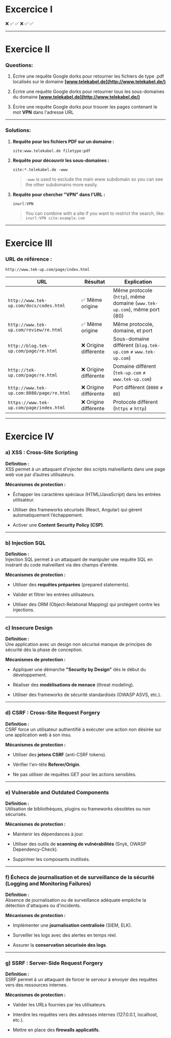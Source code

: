 # Excercice I

❌
✅
✅
❌
✅
✅

---
# Exercice II
### **Questions:**

1. Écrire une requête Google dorks pour retourner les fichiers de type .pdf localisés sur le domaine **[www.telekabel.de](http://www.telekabel.de/)**
    
2. Écrire une requête Google dorks pour retourner tous les sous-domaines du domaine **[www.telekabel.de](http://www.telekabel.de/)**
    
3. Écrire une requête Google dorks pour trouver les pages contenant le mot **VPN** dans l'adresse URL

---

### **Solutions:**

1. **Requête pour les fichiers PDF sur un domaine :**
    
    ```
    site:www.telekabel.de filetype:pdf
    ```
    
2. **Requête pour découvrir les sous-domaines :**
    
    ```
    site:*.telekabel.de -www
    ```
    
    > `-www` is used to exclude the main www subdomain so you can see the other subdomains more easily.
    
3. **Requête pour chercher "VPN" dans l'URL :**
    
    ```
    inurl:VPN
    ```
    
    > You can combine with a site if you want to restrict the search, like: `inurl:VPN site:example.com`
    

---
# Exercice III

### **URL de référence :**

`http://www.tek-up.com/page/index.html`

|URL|Résultat|Explication|
|---|---|---|
|`http://www.tek-up.com/docs/codes.html`|✅ Même origine|Même protocole (`http`), même domaine (`www.tek-up.com`), même port (80)|
|`http://www.tek-up.com/review/re.html`|✅ Même origine|Même protocole, domaine, et port|
|`http://blog.tek-up.com/page/re.html`|❌ Origine différente|Sous-domaine différent (`blog.tek-up.com` ≠ `www.tek-up.com`)|
|`http://tek-up.com/page/re.html`|❌ Origine différente|Domaine différent (`tek-up.com` ≠ `www.tek-up.com`)|
|`http://www.tek-up.com:8080/page/re.html`|❌ Origine différente|Port différent (`8080` ≠ `80`)|
|`https://www.tek-up.com/page/index.html`|❌ Origine différente|Protocole différent (`https` ≠ `http`)|

----
# Exercice IV

### **a) XSS : Cross-Site Scripting**

**Définition :**  
XSS permet à un attaquant d’injecter des scripts malveillants dans une page web vue par d’autres utilisateurs.

**Mécanismes de protection :**

- Échapper les caractères spéciaux (HTML/JavaScript) dans les entrées utilisateur.
    
- Utiliser des frameworks sécurisés (React, Angular) qui gèrent automatiquement l’échappement.
    
- Activer une **Content Security Policy (CSP)**.
    

---

### **b) Injection SQL**

**Définition :**  
Injection SQL permet à un attaquant de manipuler une requête SQL en insérant du code malveillant via des champs d'entrée.

**Mécanismes de protection :**

- Utiliser des **requêtes préparées** (prepared statements).
    
- Valider et filtrer les entrées utilisateurs.
    
- Utiliser des ORM (Object-Relational Mapping) qui protègent contre les injections.
    

---

### **c) Insecure Design**

**Définition :**  
Une application avec un design non sécurisé manque de principes de sécurité dès la phase de conception.

**Mécanismes de protection :**

- Appliquer une démarche **"Security by Design"** dès le début du développement.
    
- Réaliser des **modélisations de menace** (threat modeling).
    
- Utiliser des frameworks de sécurité standardisés (OWASP ASVS, etc.).
    

---

### **d) CSRF : Cross-Site Request Forgery**

**Définition :**  
CSRF force un utilisateur authentifié à exécuter une action non désirée sur une application web à son insu.

**Mécanismes de protection :**

- Utiliser des **jetons CSRF** (anti-CSRF tokens).
    
- Vérifier l'en-tête **Referer/Origin**.
    
- Ne pas utiliser de requêtes GET pour les actions sensibles.
    

---

### **e) Vulnerable and Outdated Components**

**Définition :**  
Utilisation de bibliothèques, plugins ou frameworks obsolètes ou non sécurisés.

**Mécanismes de protection :**

- Maintenir les dépendances à jour.
    
- Utiliser des outils de **scanning de vulnérabilités** (Snyk, OWASP Dependency-Check).
    
- Supprimer les composants inutilisés.
    

---

### **f) Échecs de journalisation et de surveillance de la sécurité (Logging and Monitoring Failures)**

**Définition :**  
Absence de journalisation ou de surveillance adéquate empêche la détection d'attaques ou d'incidents.

**Mécanismes de protection :**

- Implémenter une **journalisation centralisée** (SIEM, ELK).
    
- Surveiller les logs avec des alertes en temps réel.
    
- Assurer la **conservation sécurisée des logs**.
    

---

### **g) SSRF : Server-Side Request Forgery**

**Définition :**  
SSRF permet à un attaquant de forcer le serveur à envoyer des requêtes vers des ressources internes.

**Mécanismes de protection :**

- Valider les URLs fournies par les utilisateurs.
    
- Interdire les requêtes vers des adresses internes (127.0.0.1, localhost, etc.).
    
- Mettre en place des **firewalls applicatifs**.